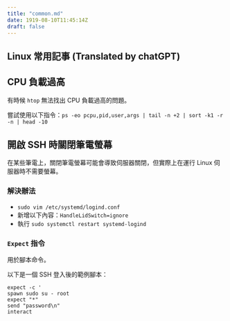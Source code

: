 ```yaml
---
title: "common.md"
date: 1919-08-10T11:45:14Z
draft: false
---
```




## Linux 常用記事 (Translated by chatGPT)

## CPU 負載過高

有時候 `htop` 無法找出 CPU 負載過高的問題。

嘗試使用以下指令：`ps -eo pcpu,pid,user,args | tail -n +2 | sort -k1 -r -n | head -10`

## 開啟 SSH 時關閉筆電螢幕

在某些筆電上，關閉筆電螢幕可能會導致伺服器關閉，但實際上在運行 Linux 伺服器時不需要螢幕。

### 解決辦法

* `sudo vim /etc/systemd/logind.conf`
* 新增以下內容：`HandleLidSwitch=ignore`
* 執行 `sudo systemctl restart systemd-logind`

### `Expect` 指令

用於腳本命令。

以下是一個 SSH 登入後的範例腳本：

```shell
expect -c '
spawn sudo su - root
expect "*"
send "password\n"
interact
